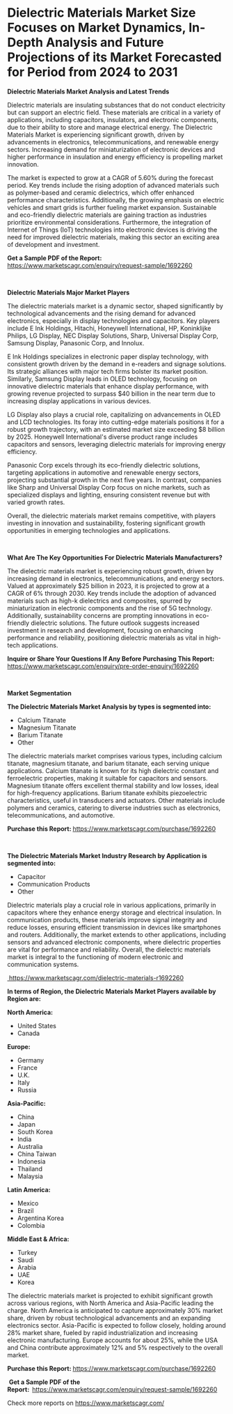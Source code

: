 <p><h1>Dielectric Materials Market Size Focuses on Market Dynamics, In-Depth Analysis and Future Projections of its Market Forecasted for Period from 2024 to 2031</h1></p><p><strong>Dielectric Materials Market Analysis and Latest Trends</strong></p>
<p><p>Dielectric materials are insulating substances that do not conduct electricity but can support an electric field. These materials are critical in a variety of applications, including capacitors, insulators, and electronic components, due to their ability to store and manage electrical energy. The Dielectric Materials Market is experiencing significant growth, driven by advancements in electronics, telecommunications, and renewable energy sectors. Increasing demand for miniaturization of electronic devices and higher performance in insulation and energy efficiency is propelling market innovation.</p><p>The market is expected to grow at a CAGR of 5.60% during the forecast period. Key trends include the rising adoption of advanced materials such as polymer-based and ceramic dielectrics, which offer enhanced performance characteristics. Additionally, the growing emphasis on electric vehicles and smart grids is further fueling market expansion. Sustainable and eco-friendly dielectric materials are gaining traction as industries prioritize environmental considerations. Furthermore, the integration of Internet of Things (IoT) technologies into electronic devices is driving the need for improved dielectric materials, making this sector an exciting area of development and investment.</p></p>
<p><strong>Get a Sample PDF of the Report:&nbsp;</strong> <a href="https://www.marketscagr.com/enquiry/request-sample/1692260?utm_campaign=1126&utm_medium=2&utm_source=Github&utm_content=ia&utm_term=07112024&utm_id=dielectric-materials">https://www.marketscagr.com/enquiry/request-sample/1692260</a></p>
<p>&nbsp;</p>
<p><strong>Dielectric Materials Major Market Players</strong></p>
<p><p>The dielectric materials market is a dynamic sector, shaped significantly by technological advancements and the rising demand for advanced electronics, especially in display technologies and capacitors. Key players include E Ink Holdings, Hitachi, Honeywell International, HP, Koninklijke Philips, LG Display, NEC Display Solutions, Sharp, Universal Display Corp, Samsung Display, Panasonic Corp, and Innolux.</p><p>E Ink Holdings specializes in electronic paper display technology, with consistent growth driven by the demand in e-readers and signage solutions. Its strategic alliances with major tech firms bolster its market position. Similarly, Samsung Display leads in OLED technology, focusing on innovative dielectric materials that enhance display performance, with growing revenue projected to surpass $40 billion in the near term due to increasing display applications in various devices.</p><p>LG Display also plays a crucial role, capitalizing on advancements in OLED and LCD technologies. Its foray into cutting-edge materials positions it for a robust growth trajectory, with an estimated market size exceeding $8 billion by 2025. Honeywell International's diverse product range includes capacitors and sensors, leveraging dielectric materials for improving energy efficiency.</p><p>Panasonic Corp excels through its eco-friendly dielectric solutions, targeting applications in automotive and renewable energy sectors, projecting substantial growth in the next five years. In contrast, companies like Sharp and Universal Display Corp focus on niche markets, such as specialized displays and lighting, ensuring consistent revenue but with varied growth rates.</p><p>Overall, the dielectric materials market remains competitive, with players investing in innovation and sustainability, fostering significant growth opportunities in emerging technologies and applications.</p></p>
<p>&nbsp;</p>
<p><strong>What Are The Key Opportunities For Dielectric Materials Manufacturers?</strong></p>
<p><p>The dielectric materials market is experiencing robust growth, driven by increasing demand in electronics, telecommunications, and energy sectors. Valued at approximately $25 billion in 2023, it is projected to grow at a CAGR of 6% through 2030. Key trends include the adoption of advanced materials such as high-k dielectrics and composites, spurred by miniaturization in electronic components and the rise of 5G technology. Additionally, sustainability concerns are prompting innovations in eco-friendly dielectric solutions. The future outlook suggests increased investment in research and development, focusing on enhancing performance and reliability, positioning dielectric materials as vital in high-tech applications.</p></p>
<p><strong>Inquire or Share Your Questions If Any Before Purchasing This Report:</strong> <a href="https://www.marketscagr.com/enquiry/pre-order-enquiry/1692260?utm_campaign=1126&utm_medium=2&utm_source=Github&utm_content=ia&utm_term=07112024&utm_id=dielectric-materials">https://www.marketscagr.com/enquiry/pre-order-enquiry/1692260</a></p>
<p>&nbsp;</p>
<p><strong>Market Segmentation</strong></p>
<p><strong>The Dielectric Materials Market Analysis by types is segmented into:</strong></p>
<p><ul><li>Calcium Titanate</li><li>Magnesium Titanate</li><li>Barium Titanate</li><li>Other</li></ul></p>
<p><p>The dielectric materials market comprises various types, including calcium titanate, magnesium titanate, and barium titanate, each serving unique applications. Calcium titanate is known for its high dielectric constant and ferroelectric properties, making it suitable for capacitors and sensors. Magnesium titanate offers excellent thermal stability and low losses, ideal for high-frequency applications. Barium titanate exhibits piezoelectric characteristics, useful in transducers and actuators. Other materials include polymers and ceramics, catering to diverse industries such as electronics, telecommunications, and automotive.</p></p>
<p><strong>Purchase this Report:&nbsp;</strong><a href="https://www.marketscagr.com/purchase/1692260?utm_campaign=1126&utm_medium=2&utm_source=Github&utm_content=ia&utm_term=07112024&utm_id=dielectric-materials">https://www.marketscagr.com/purchase/1692260</a></p>
<p>&nbsp;</p>
<p><strong>The Dielectric Materials Market Industry Research by Application is segmented into:</strong></p>
<p><ul><li>Capacitor</li><li>Communication Products</li><li>Other</li></ul></p>
<p><p>Dielectric materials play a crucial role in various applications, primarily in capacitors where they enhance energy storage and electrical insulation. In communication products, these materials improve signal integrity and reduce losses, ensuring efficient transmission in devices like smartphones and routers. Additionally, the market extends to other applications, including sensors and advanced electronic components, where dielectric properties are vital for performance and reliability. Overall, the dielectric materials market is integral to the functioning of modern electronic and communication systems.</p></p>
<p><a href="https://www.marketscagr.com/dielectric-materials-r1692260?utm_campaign=1126&utm_medium=2&utm_source=Github&utm_content=ia&utm_term=07112024&utm_id=dielectric-materials">&nbsp;https://www.marketscagr.com/dielectric-materials-r1692260</a></p>
<p><strong>In terms of Region, the Dielectric Materials Market Players available by Region are:</strong></p>
<p>
    <p> <strong> North America: </strong>
        <ul>
            <li>United States</li>
            <li>Canada</li>
        </ul>
        </p> 
    <p> <strong> Europe: </strong>
        <ul>
            <li>Germany</li>
            <li>France</li>
            <li>U.K.</li>
            <li>Italy</li>
            <li>Russia</li>
        </ul>
        </p> 
    <p> <strong> Asia-Pacific: </strong>
        <ul>
            <li>China</li>
            <li>Japan</li>
            <li>South Korea</li>
            <li>India</li>
            <li>Australia</li>
            <li>China Taiwan</li>
            <li>Indonesia</li>
            <li>Thailand</li>
            <li>Malaysia</li>
        </ul>
        </p> 
    <p> <strong> Latin America: </strong>
        <ul>
            <li>Mexico</li>
            <li>Brazil</li>
            <li>Argentina Korea</li>
            <li>Colombia</li>
        </ul>
        </p> 
    <p> <strong> Middle East & Africa: </strong>
        <ul>
            <li>Turkey</li>
            <li>Saudi</li>
            <li>Arabia</li>
            <li>UAE</li>
            <li>Korea</li>
        </ul>
    </p>
    </p>
<p><p>The dielectric materials market is projected to exhibit significant growth across various regions, with North America and Asia-Pacific leading the charge. North America is anticipated to capture approximately 30% market share, driven by robust technological advancements and an expanding electronics sector. Asia-Pacific is expected to follow closely, holding around 28% market share, fueled by rapid industrialization and increasing electronic manufacturing. Europe accounts for about 25%, while the USA and China contribute approximately 12% and 5% respectively to the overall market.</p></p>
<p><strong>Purchase this Report: </strong><a href="https://www.marketscagr.com/purchase/1692260?utm_campaign=1126&utm_medium=2&utm_source=Github&utm_content=ia&utm_term=07112024&utm_id=dielectric-materials">https://www.marketscagr.com/purchase/1692260</a></p>
<p>&nbsp;<strong>Get a Sample PDF of the Report:&nbsp;&nbsp;</strong><a href="https://www.marketscagr.com/enquiry/request-sample/1692260?utm_campaign=1126&utm_medium=2&utm_source=Github&utm_content=ia&utm_term=07112024&utm_id=dielectric-materials">https://www.marketscagr.com/enquiry/request-sample/1692260</a></p>
<p><strong></strong></p>
<p>Check more reports on <a href="https://www.marketscagr.com/?utm_campaign=1126&utm_medium=2&utm_source=Github&utm_content=ia&utm_term=07112024&utm_id=dielectric-materials">https://www.marketscagr.com/</a></p>